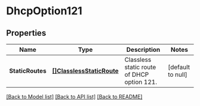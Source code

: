 # DhcpOption121

## Properties
Name | Type | Description | Notes
------------ | ------------- | ------------- | -------------
**StaticRoutes** | [**[]ClasslessStaticRoute**](ClasslessStaticRoute.md) | Classless static route of DHCP option 121. | [default to null]

[[Back to Model list]](../README.md#documentation-for-models) [[Back to API list]](../README.md#documentation-for-api-endpoints) [[Back to README]](../README.md)

